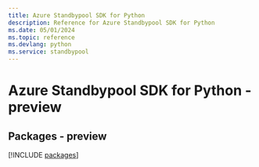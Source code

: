 ```yaml
---
title: Azure Standbypool SDK for Python
description: Reference for Azure Standbypool SDK for Python
ms.date: 05/01/2024
ms.topic: reference
ms.devlang: python
ms.service: standbypool
---
```

# Azure Standbypool SDK for Python - preview
## Packages - preview
[!INCLUDE [packages](standbypool-index.md)]